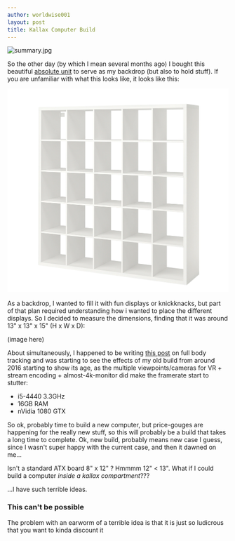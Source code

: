 ```yaml
---
author: worldwise001
layout: post
title: Kallax Computer Build
---
```


![summary.jpg](/images/2021-04-15-kallax-computer/summary.jpg)

So the other day (by which I mean several months ago) I bought this beautiful [absolute unit](https://www.ikea.com/ca/en/p/kallax-shelf-unit-white-70301537/) to serve as my backdrop (but also to hold stuff). If you are unfamiliar with what this looks like, it looks like this:

![kallax.png](/images/2021-04-15-kallax-computer/kallax.png)

As a backdrop, I wanted to fill it with fun displays or knickknacks, but part of that plan required understanding how i wanted to place the different displays. So I decided to measure the dimensions, finding that it was around 13" x 13" x 15" (H x W x D):

(image here)

About simultaneously, I happened to be writing [this post](https://www.shh.sh/2020/09/06/full-body-tracking.html) on full body tracking and was starting to see the effects of my old build from around 2016 starting to show its age, as the multiple viewpoints/cameras for VR + stream encoding + almost-4k-monitor did make the framerate start to stutter:

- i5-4440 3.3GHz
- 16GB RAM
- nVidia 1080 GTX

So ok, probably time to build a new computer, but price-gouges are happening for the really new stuff, so this will probably be a build that takes a long time to complete. Ok, new build, probably means new case I guess, since I wasn't super happy with the current case, and then it dawned on me...

Isn't a standard ATX board 8" x 12" ? Hmmmm 12" < 13". What if I could build a computer _inside a kallax compartment_???

...I have such terrible ideas.

### This can't be possible

The problem with an earworm of a terrible idea is that it is just so ludicrous that you want to kinda discount it

